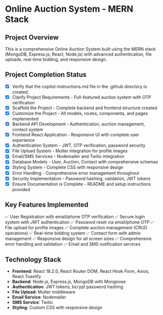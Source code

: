 <!-- Use this file to provide workspace-specific custom instructions to Copilot. For more details, visit https://code.visualstudio.com/docs/copilot/copilot-customization#_use-a-githubcopilotinstructionsmd-file -->

# Online Auction System - MERN Stack

## Project Overview
This is a comprehensive Online Auction System built using the MERN stack (MongoDB, Express.js, React, Node.js) with advanced authentication, file uploads, real-time bidding, and responsive design.

## Project Completion Status

- [x] Verify that the copilot-instructions.md file in the .github directory is created.
- [x] Clarify Project Requirements - Full-featured auction system with OTP verification
- [x] Scaffold the Project - Complete backend and frontend structure created
- [x] Customize the Project - All models, routes, components, and pages implemented
- [x] Backend API Development - Authentication, auction management, contact system
- [x] Frontend React Application - Responsive UI with complete user experience
- [x] Authentication System - JWT, OTP verification, password security
- [x] File Upload System - Multer integration for profile images
- [x] Email/SMS Services - Nodemailer and Twilio integration
- [x] Database Models - User, Auction, Contact with comprehensive schemas
- [x] Styling System - Complete CSS with responsive design
- [x] Error Handling - Comprehensive error management throughout
- [x] Security Implementation - Password hashing, validation, JWT tokens
- [x] Ensure Documentation is Complete - README and setup instructions provided

## Key Features Implemented
✅ User Registration with email/phone OTP verification
✅ Secure login system with JWT authentication
✅ Password reset via email/phone OTP
✅ File upload for profile images
✅ Complete auction management (CRUD operations)
✅ Real-time bidding system
✅ Contact form with admin management
✅ Responsive design for all screen sizes
✅ Comprehensive error handling and validation
✅ Email and SMS notification services

## Technology Stack
- **Frontend**: React 18.2.0, React Router DOM, React Hook Form, Axios, React Toastify
- **Backend**: Node.js, Express.js, MongoDB with Mongoose
- **Authentication**: JWT tokens, bcrypt password hashing
- **File Upload**: Multer middleware
- **Email Service**: Nodemailer
- **SMS Service**: Twilio
- **Styling**: Custom CSS with responsive design
